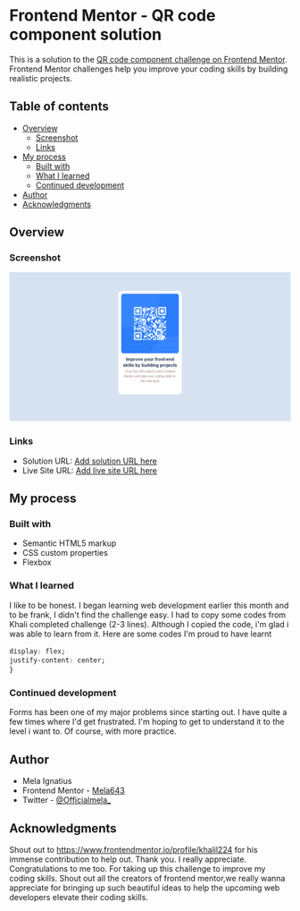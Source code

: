 # Frontend Mentor - QR code component solution

This is a solution to the [QR code component challenge on Frontend Mentor](https://www.frontendmentor.io/challenges/qr-code-component-iux_sIO_H). Frontend Mentor challenges help you improve your coding skills by building realistic projects. 

## Table of contents

- [Overview](#overview)
  - [Screenshot](#screenshot)
  - [Links](#links)
- [My process](#my-process)
  - [Built with](#built-with)
  - [What I learned](#what-i-learned)
  - [Continued development](#continued-development)
- [Author](#author)
- [Acknowledgments](#acknowledgments)

## Overview

### Screenshot

![](./Main/frontend_mentor_qr_code.png)

### Links

- Solution URL: [Add solution URL here](https://your-solution-url.com)
- Live Site URL: [Add live site URL here](https://your-live-site-url.com)

## My process

### Built with

- Semantic HTML5 markup
- CSS custom properties
- Flexbox

### What I learned

I like to be honest. I began learning web development earlier this month and to be frank, I didn't find the challenge easy. I had to copy some codes from Khali completed challenge (2-3 lines). Although I copied the code, i'm glad i was able to learn from it.
Here are some codes I'm proud to have learnt
```css
display: flex;
justify-content: center;
}
```
### Continued development

Forms has been one of my major problems since starting out.
I have quite a few times where I'd get frustrated. I'm hoping to get to understand it to the level i want to. Of course, with more practice.

## Author

- Mela Ignatius
- Frontend Mentor - [Mela643](https://www.frontendmentor.io/profile/mela643)
- Twitter - [@Officialmela_](https://www.twitter.com/Officialmela_)

## Acknowledgments
Shout out to https://www.frontendmentor.io/profile/khalil224
for his immense contribution to help out.
Thank you. I really appreciate.
Congratulations to me too. For taking up this challenge to improve my coding skills.
Shout out all the creators of frontend mentor,we really wanna appreciate for bringing up such beautiful ideas to help the upcoming web developers elevate their coding skills.

